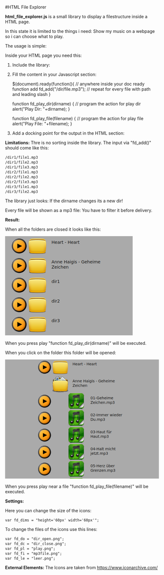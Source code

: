#HTML File Explorer

**html_file_explorer.js** is a small library to display a filestructure inside a HTML page.

In this state it is limited to the things i need: Show my music on a webpage so i can choose what to play.

The usage is simple:

Inside your HTML page you need this:

1) Include the library:

	<script src="html_file_explorer.js"></script>

2) Fill the content in your Javascript section:

	$(document).ready(function(){
	  // anywhere inside your doc ready function add
	  fd_add("/dir/file.mp3");
	  // repeat for every file with path and leading slash
	}
	  
	function fd_play_dir(dirname) {
		// program the action for play dir
		alert("Play Dir: "+dirname);
	}
	
	function fd_play_file(filename) {
		// program the action for play file
		alert("Play File: "+filename);
	}


3) Add a docking point for the output in the HTML section:

	<div id="html:file_explorer"></div>

**Limitations:**
Thre is no sorting inside the library. The input via "fd_add()" should come like this:

	/dir1/file1.mp3
	/dir1/file2.mp3
	/dir1/file3.mp3
	/dir2/file1.mp3
	/dir2/file2.mp3
	/dir2/file3.mp3
	/dir3/file1.mp3
	/dir3/file2.mp3
	
The library just looks: If the dirname changes its a new dir!
	
Every file will be shown as a mp3 file: You have to filter it before delivery.

**Result:**

When all the folders are closed it looks like this:

![](https://raw.githubusercontent.com/wilmsn/html_file_explorer/main/result_dir_closed.png) 

When you press play "function fd_play_dir(dirname)" will be executed.

When you click on the folder this folder will be opened:

![](https://raw.githubusercontent.com/wilmsn/html_file_explorer/main/result_dir_opened.png) 

When you press play near a file "function fd_play_file(filename)" will be executed.

**Settings:**

Here you can change the size of the icons:

	var fd_dims = "height='60px' width='60px'";

To change the files of the icons use this lines:

	var fd_do = "dir_open.png";
	var fd_dc = "dir_close.png";
	var fd_pl = "play.png";
	var fd_fi = "mp3file.png";
	var fd_le = "leer.png";

**External Elements:**
The Icons are taken from https://www.iconarchive.com/
	